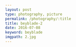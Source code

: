 ```yaml
---
layout: post
type: photography, picture
permalink: /photography/:title
title: beyblade-2
date: 2016-07-08
keyword: beyblade
imgpath: 2.jpg
---
```



